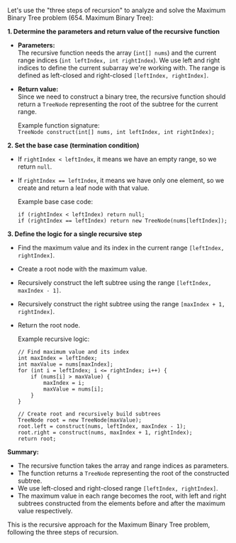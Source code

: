Let's use the "three steps of recursion" to analyze and solve the Maximum Binary Tree problem (654. Maximum Binary Tree):

**1. Determine the parameters and return value of the recursive function**

- **Parameters:**  
  The recursive function needs the array (`int[] nums`) and the current range indices (`int leftIndex, int rightIndex`). We use left and right indices to define the current subarray we're working with. The range is defined as left-closed and right-closed `[leftIndex, rightIndex]`.

- **Return value:**  
  Since we need to construct a binary tree, the recursive function should return a `TreeNode` representing the root of the subtree for the current range.

  Example function signature:  
  `TreeNode construct(int[] nums, int leftIndex, int rightIndex);`

**2. Set the base case (termination condition)**

- If `rightIndex < leftIndex`, it means we have an empty range, so we return `null`.
- If `rightIndex == leftIndex`, it means we have only one element, so we create and return a leaf node with that value.

  Example base case code:
  ```
  if (rightIndex < leftIndex) return null;
  if (rightIndex == leftIndex) return new TreeNode(nums[leftIndex]);
  ```

**3. Define the logic for a single recursive step**

- Find the maximum value and its index in the current range `[leftIndex, rightIndex]`.
- Create a root node with the maximum value.
- Recursively construct the left subtree using the range `[leftIndex, maxIndex - 1]`.
- Recursively construct the right subtree using the range `[maxIndex + 1, rightIndex]`.
- Return the root node.

  Example recursive logic:
  ```
  // Find maximum value and its index
  int maxIndex = leftIndex;
  int maxValue = nums[maxIndex];
  for (int i = leftIndex; i <= rightIndex; i++) {
      if (nums[i] > maxValue) {
          maxIndex = i;
          maxValue = nums[i];
      }
  }
  
  // Create root and recursively build subtrees
  TreeNode root = new TreeNode(maxValue);
  root.left = construct(nums, leftIndex, maxIndex - 1);
  root.right = construct(nums, maxIndex + 1, rightIndex);
  return root;
  ```

**Summary:**  
- The recursive function takes the array and range indices as parameters.
- The function returns a `TreeNode` representing the root of the constructed subtree.
- We use left-closed and right-closed range `[leftIndex, rightIndex]`.
- The maximum value in each range becomes the root, with left and right subtrees constructed from the elements before and after the maximum value respectively.

This is the recursive approach for the Maximum Binary Tree problem, following the three steps of recursion.
